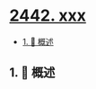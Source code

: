 # [2442. xxx](https://github.com/Tdahuyou/TNotes.leetcode/tree/main/notes/2442.%20xxx)

<!-- region:toc -->

- [1. 📝 概述](#1--概述)

<!-- endregion:toc -->

## 1. 📝 概述

